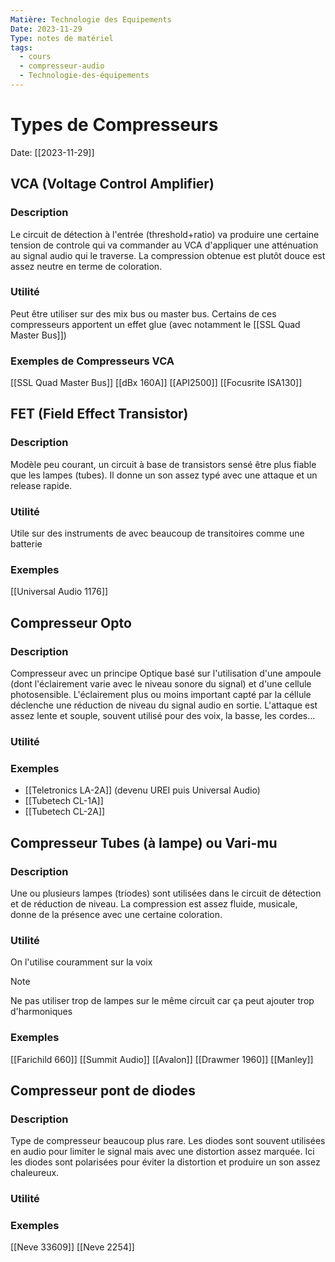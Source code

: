 ```yaml
---
Matière: Technologie des Equipements
Date: 2023-11-29
Type: notes de matériel
tags:
  - cours
  - compresseur-audio
  - Technologie-des-équipements
---
```

# Types de Compresseurs
Date: [[2023-11-29]] 

## VCA (Voltage Control Amplifier)
### Description
Le circuit de détection à l'entrée (threshold+ratio) va produire une certaine tension de controle qui va commander au VCA d'appliquer une atténuation au signal audio qui le traverse. La compression obtenue est plutôt douce est assez neutre en terme de coloration. 
### Utilité
Peut être utiliser sur des mix bus ou master bus. Certains de ces compresseurs apportent un effet glue (avec notamment le [[SSL Quad Master Bus]])

### Exemples de Compresseurs VCA
[[SSL Quad Master Bus]]
[[dBx 160A]]
[[API2500]]
[[Focusrite ISA130]]

## FET (Field Effect Transistor)
### Description
Modèle peu courant, un circuit à base de transistors sensé être plus fiable que les lampes (tubes). Il donne un son assez typé avec une attaque et un release rapide. 

### Utilité
Utile sur des instruments de avec beaucoup de transitoires comme une batterie

### Exemples 
[[Universal Audio 1176]]
## Compresseur Opto
### Description 
Compresseur avec un principe Optique basé sur l'utilisation d'une ampoule (dont l'éclairement varie avec le niveau sonore du signal) et d'une cellule photosensible. L'éclairement plus ou moins important capté par la céllule déclenche une réduction de niveau du signal audio en sortie. L'attaque est assez lente et souple, souvent utilisé pour des voix, la basse, les cordes…
### Utilité 

### Exemples 
- [[Teletronics LA-2A]] (devenu UREI puis Universal Audio)
- [[Tubetech CL-1A]]
- [[Tubetech CL-2A]]
## Compresseur Tubes (à lampe) ou Vari-mu
### Description 
Une ou plusieurs lampes (triodes) sont utilisées dans le circuit de détection et de réduction de niveau. La compression est assez fluide, musicale, donne de la présence avec une certaine coloration. 
### Utilité 
On l'utilise couramment sur la voix

>[!note]
>Ne pas utiliser trop de lampes sur le même circuit car ça peut ajouter trop d'harmoniques
### Exemples 
[[Farichild 660]]
[[Summit Audio]]
[[Avalon]] 
[[Drawmer 1960]]
[[Manley]]
## Compresseur pont de diodes
### Description 
Type de compresseur beaucoup plus rare. Les diodes sont souvent utilisées en audio pour limiter le signal mais avec une distortion assez marquée. Ici les diodes sont polarisées pour éviter la distortion et produire un son assez chaleureux. 
### Utilité 

### Exemples 
[[Neve 33609]]
[[Neve 2254]]

